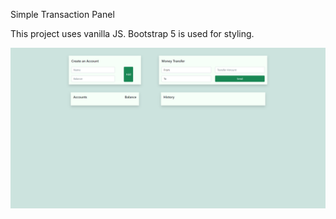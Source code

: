 Simple Transaction Panel

This project uses vanilla JS. Bootstrap 5 is used for styling.

![Week2-Homework](https://github.com/patika-167-react-bootcamp/hw-week-2-ygtakky/blob/main/demo.png)
